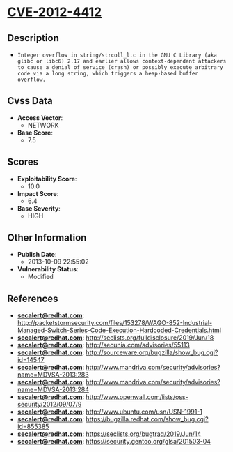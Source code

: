 
# [CVE-2012-4412](http://packetstormsecurity.com/files/153278/WAGO-852-Industrial-Managed-Switch-Series-Code-Execution-Hardcoded-Credentials.html)

## Description

- `Integer overflow in string/strcoll_l.c in the GNU C Library (aka glibc or libc6) 2.17 and earlier allows context-dependent attackers to cause a denial of service (crash) or possibly execute arbitrary code via a long string, which triggers a heap-based buffer overflow.`

## Cvss Data

- **Access Vector**:
  - NETWORK
- **Base Score**:
  - 7.5

## Scores

- **Exploitability Score**:
  - 10.0
- **Impact Score**:
  - 6.4
- **Base Severity**:
  - HIGH

## Other Information

- **Publish Date**:
  - 2013-10-09 22:55:02
- **Vulnerability Status**:
  - Modified

## References

- **secalert@redhat.com**: http://packetstormsecurity.com/files/153278/WAGO-852-Industrial-Managed-Switch-Series-Code-Execution-Hardcoded-Credentials.html
- **secalert@redhat.com**: http://seclists.org/fulldisclosure/2019/Jun/18
- **secalert@redhat.com**: http://secunia.com/advisories/55113
- **secalert@redhat.com**: http://sourceware.org/bugzilla/show_bug.cgi?id=14547
- **secalert@redhat.com**: http://www.mandriva.com/security/advisories?name=MDVSA-2013:283
- **secalert@redhat.com**: http://www.mandriva.com/security/advisories?name=MDVSA-2013:284
- **secalert@redhat.com**: http://www.openwall.com/lists/oss-security/2012/09/07/9
- **secalert@redhat.com**: http://www.ubuntu.com/usn/USN-1991-1
- **secalert@redhat.com**: https://bugzilla.redhat.com/show_bug.cgi?id=855385
- **secalert@redhat.com**: https://seclists.org/bugtraq/2019/Jun/14
- **secalert@redhat.com**: https://security.gentoo.org/glsa/201503-04
